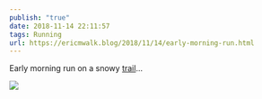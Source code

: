 ```yaml
---
publish: "true"
date: 2018-11-14 22:11:57
tags: Running
url: https://ericmwalk.blog/2018/11/14/early-morning-run.html
---
```


Early morning run on a snowy [trail](https://www.strava.com/activities/1964136731)...

![](https://ericmwalk.blog/uploads/2022/49be99e59b.jpg)
